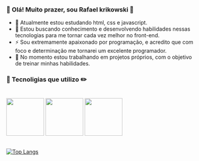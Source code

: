 ### 👋 Olá! Muito prazer, sou Rafael krikowski 👋

- 🌱 Atualmente estou estudando html, css e javascript.
- 👯 Estou buscando conhecimento e desenvolvendo habilidades nessas tecnologias para me tornar cada vez melhor no front-end.
- ⚡ Sou extremamente apaixonado por programação, e acredito que com foco e determinação me tornarei um excelente programador.
- 🔭 No momento estou trabalhando em projetos próprios, com o objetivo de treinar minhas habilidades.


### 📏 Tecnoligias que utilizo ✏️
<br/>
<div>
  <img width="100" src="https://cdn.jsdelivr.net/gh/devicons/devicon/icons/html5/html5-original-wordmark.svg" />
  <img width="100" src="https://cdn.jsdelivr.net/gh/devicons/devicon/icons/css3/css3-original-wordmark.svg" />
  <img width="100" src="https://cdn.jsdelivr.net/gh/devicons/devicon/icons/javascript/javascript-original.svg" />
</div>

<br/>


[![Top Langs](https://github-readme-stats.vercel.app/api/top-langs/?username=Rafael-krikowski&layout=pie)](https://github.com/anuraghazra/github-readme-stats)

